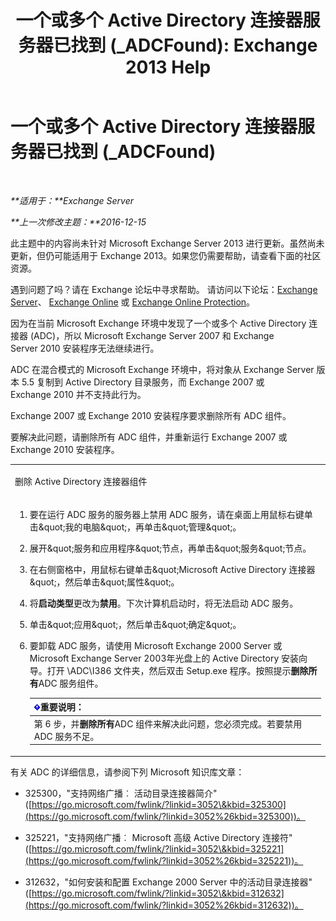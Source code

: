 ﻿---
title: '一个或多个 Active Directory 连接器服务器已找到 (_ADCFound): Exchange 2013 Help'
TOCTitle: 一个或多个 Active Directory 连接器服务器已找到 (_ADCFound)
ms:assetid: a874f51f-09a2-4a76-9695-d61fb1ee6c1c
ms:mtpsurl: https://technet.microsoft.com/zh-cn/library/ms.exch.setupreadiness.adcfound(v=EXCHG.150)
ms:contentKeyID: 50491352
ms.date: 05/21/2018
mtps_version: v=EXCHG.150
ms.translationtype: MT
---

# 一个或多个 Active Directory 连接器服务器已找到 (\_ADCFound)

 

_**适用于：**Exchange Server_

_**上一次修改主题：**2016-12-15_

此主题中的内容尚未针对 Microsoft Exchange Server 2013 进行更新。虽然尚未更新，但仍可能适用于 Exchange 2013。如果您仍需要帮助，请查看下面的社区资源。

遇到问题了吗？请在 Exchange 论坛中寻求帮助。 请访问以下论坛：[Exchange Server](https://go.microsoft.com/fwlink/p/?linkid=60612)、 [Exchange Online](https://go.microsoft.com/fwlink/p/?linkid=267542) 或 [Exchange Online Protection](https://go.microsoft.com/fwlink/p/?linkid=285351)。

因为在当前 Microsoft Exchange 环境中发现了一个或多个 Active Directory 连接器 (ADC)，所以 Microsoft Exchange Server 2007 和 Exchange Server 2010 安装程序无法继续进行。

ADC 在混合模式的 Microsoft Exchange 环境中，将对象从 Exchange Server 版本 5.5 复制到 Active Directory 目录服务，而 Exchange 2007 或 Exchange 2010 并不支持此行为。

Exchange 2007 或 Exchange 2010 安装程序要求删除所有 ADC 组件。

要解决此问题，请删除所有 ADC 组件，并重新运行 Exchange 2007 或 Exchange 2010 安装程序。


<table>
<colgroup>
<col style="width: 100%" />
</colgroup>
<tbody>
<tr class="odd">
<td><p>删除 Active Directory 连接器组件</p></td>
</tr>
<tr class="even">
<td><ol>
<li><p>要在运行 ADC 服务的服务器上禁用 ADC 服务，请在桌面上用鼠标右键单击&amp;quot;我的电脑&amp;quot;，再单击&amp;quot;管理&amp;quot;。</p></li>
<li><p>展开&amp;quot;服务和应用程序&amp;quot;节点，再单击&amp;quot;服务&amp;quot;节点。</p></li>
<li><p>在右侧窗格中，用鼠标右键单击&amp;quot;Microsoft Active Directory 连接器&amp;quot;，然后单击&amp;quot;属性&amp;quot;。</p></li>
<li><p>将<strong>启动类型</strong>更改为<strong>禁用</strong>。下次计算机启动时，将无法启动 ADC 服务。</p></li>
<li><p>单击&amp;quot;应用&amp;quot;，然后单击&amp;quot;确定&amp;quot;。</p></li>
<li><p>要卸载 ADC 服务，请使用 Microsoft Exchange 2000 Server 或 Microsoft Exchange Server 2003年光盘上的 Active Directory 安装向导。打开 \ADC\I386 文件夹，然后双击 Setup.exe 程序。按照提示<strong>删除所有</strong>ADC 服务组件。</p>
<table>
<thead>
<tr class="header">
<th><img src="images/Bb124558.important(EXCHG.150).gif" title="重要说明" alt="重要说明" />重要说明：</th>
</tr>
</thead>
<tbody>
<tr class="odd">
<td>第 6 步，并<strong>删除所有</strong>ADC 组件来解决此问题，您必须完成。若要禁用 ADC 服务不足。</td>
</tr>
</tbody>
</table>

</li>
</ol></td>
</tr>
</tbody>
</table>


有关 ADC 的详细信息，请参阅下列 Microsoft 知识库文章：

  - 325300，"支持网络广播︰ 活动目录连接器简介"([https://go.microsoft.com/fwlink/?linkid=3052\&kbid=325300](https://go.microsoft.com/fwlink/?linkid=3052%26kbid=325300))。

  - 325221，"支持网络广播︰ Microsoft 高级 Active Directory 连接符"([https://go.microsoft.com/fwlink/?linkid=3052\&kbid=325221](https://go.microsoft.com/fwlink/?linkid=3052%26kbid=325221))。

  - 312632，"如何安装和配置 Exchange 2000 Server 中的活动目录连接器"([https://go.microsoft.com/fwlink/?linkid=3052\&kbid=312632](https://go.microsoft.com/fwlink/?linkid=3052%26kbid=312632))。

